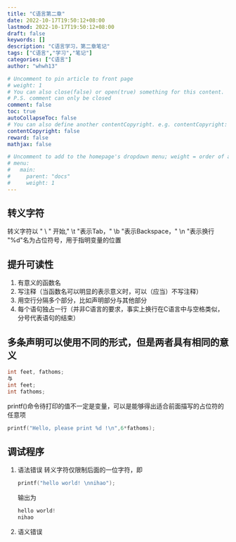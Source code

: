 ```yaml
---
title: "C语言第二章"
date: 2022-10-17T19:50:12+08:00
lastmod: 2022-10-17T19:50:12+08:00
draft: false
keywords: []
description: "C语言学习，第二章笔记"
tags: ["C语言","学习","笔记"]
categories: ["C语言"]
author: "whwh13"

# Uncomment to pin article to front page
# weight: 1
# You can also close(false) or open(true) something for this content.
# P.S. comment can only be closed
comment: false
toc: true
autoCollapseToc: false
# You can also define another contentCopyright. e.g. contentCopyright: "This is another copyright."
contentCopyright: false
reward: false
mathjax: false

# Uncomment to add to the homepage's dropdown menu; weight = order of article
# menu:
#   main:
#     parent: "docs"
#     weight: 1
---
```

## 转义字符

转义字符以 " \ " 开始," \t "表示Tab，" \b "表示Backspace，" \n "表示换行
"%d"名为占位符号，用于指明变量的位置

<!--more-->

## 提升可读性

1. 有意义的函数名
2. 写注释（当函数名可以明显的表示意义时，可以（应当）不写注释）
3. 用空行分隔多个部分，比如声明部分与其他部分
4. 每个语句独占一行（并非C语言的要求，事实上换行在C语言中与空格类似，分号代表语句的结束）

## 多条声明可以使用不同的形式，但是两者具有相同的意义

``` C
int feet, fathoms;
与
int feet;
int fathoms;
```

printf()命令待打印的值不一定是变量，可以是能够得出适合前面描写的占位符的任意项

``` C
printf("Hello, please print %d !\n",6*fathoms);
```

## 调试程序

1. 语法错误
    转义字符仅限制后面的一位字符，即

    ```C
    printf("hello world! \nnihao");
    ```

    输出为

    ```C
    hello world! 
    nihao
    ```

2. 语义错误
